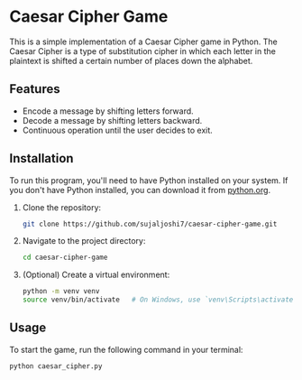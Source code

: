 # Caesar Cipher Game

This is a simple implementation of a Caesar Cipher game in Python. The Caesar Cipher is a type of substitution cipher in which each letter in the plaintext is shifted a certain number of places down the alphabet.

## Features

- Encode a message by shifting letters forward.
- Decode a message by shifting letters backward.
- Continuous operation until the user decides to exit.

## Installation

To run this program, you'll need to have Python installed on your system. If you don't have Python installed, you can download it from [python.org](https://www.python.org/).

1. Clone the repository:

    ```bash
    git clone https://github.com/sujaljoshi7/caesar-cipher-game.git
    ```

2. Navigate to the project directory:

    ```bash
    cd caesar-cipher-game
    ```

3. (Optional) Create a virtual environment:

    ```bash
    python -m venv venv
    source venv/bin/activate   # On Windows, use `venv\Scripts\activate`
    ```

## Usage

To start the game, run the following command in your terminal:

```bash
python caesar_cipher.py
